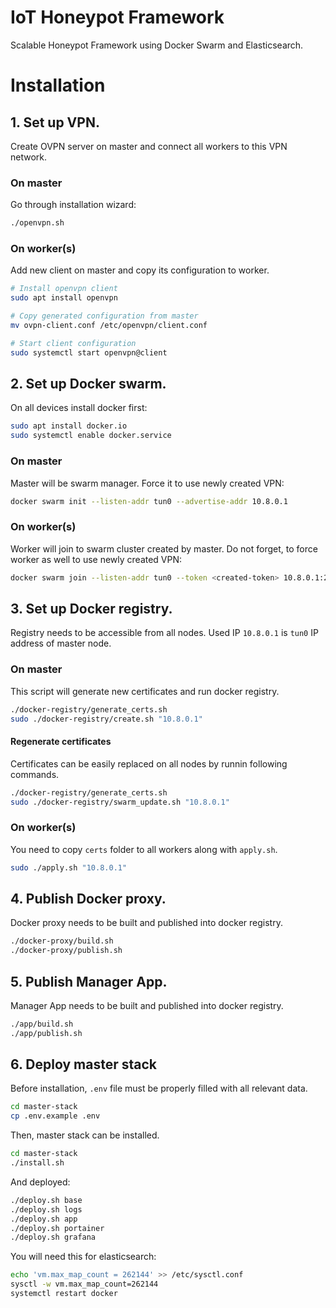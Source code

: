# IoT Honeypot Framework
Scalable Honeypot Framework using Docker Swarm and Elasticsearch.

# Installation

## 1. Set up VPN.
Create OVPN server on master and connect all workers to this VPN network.

### On master
Go through installation wizard:

```sh
./openvpn.sh
```

### On worker(s)
Add new client on master and copy its configuration to worker.

```sh
# Install openvpn client
sudo apt install openvpn

# Copy generated configuration from master
mv ovpn-client.conf /etc/openvpn/client.conf

# Start client configuration
sudo systemctl start openvpn@client
```

## 2. Set up Docker swarm.
On all devices install docker first:

```sh
sudo apt install docker.io
sudo systemctl enable docker.service
```

### On master
Master will be swarm manager. Force it to use newly created VPN:

```sh
docker swarm init --listen-addr tun0 --advertise-addr 10.8.0.1
```

### On worker(s)
Worker will join to swarm cluster created by master. Do not forget, to force worker as well to use newly created VPN:

```sh
docker swarm join --listen-addr tun0 --token <created-token> 10.8.0.1:2377
```

## 3. Set up Docker registry.
Registry needs to be accessible from all nodes. Used IP `10.8.0.1` is `tun0` IP address of master node.

### On master
This script will generate new certificates and run docker registry.

```sh
./docker-registry/generate_certs.sh
sudo ./docker-registry/create.sh "10.8.0.1"
```

#### Regenerate certificates
Certificates can be easily replaced on all nodes by runnin following commands.

```sh
./docker-registry/generate_certs.sh
sudo ./docker-registry/swarm_update.sh "10.8.0.1"
```

### On worker(s)
You need to copy `certs` folder to all workers along with `apply.sh`.

```sh
sudo ./apply.sh "10.8.0.1"
```

## 4. Publish Docker proxy.
Docker proxy needs to be built and published into docker registry.

```sh
./docker-proxy/build.sh
./docker-proxy/publish.sh
```

## 5. Publish Manager App.
Manager App needs to be built and published into docker registry.

```sh
./app/build.sh
./app/publish.sh
```


## 6. Deploy master stack
Before installation, `.env` file must be properly filled with all relevant data.

```sh
cd master-stack
cp .env.example .env
```

Then, master stack can  be installed.

```sh
cd master-stack
./install.sh
```

And deployed:

```sh
./deploy.sh base
./deploy.sh logs
./deploy.sh app
./deploy.sh portainer
./deploy.sh grafana
```

You will need this for elasticsearch:

```sh
echo 'vm.max_map_count = 262144' >> /etc/sysctl.conf
sysctl -w vm.max_map_count=262144
systemctl restart docker
```
